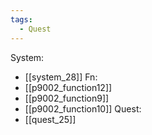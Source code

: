 ```yaml
---
tags:
  - Quest
---
```

System:
- [[system_28]]
Fn:
- [[p9002_function12]]
- [[p9002_function9]]
- [[p9002_function10]]
Quest:
- [[quest_25]]
